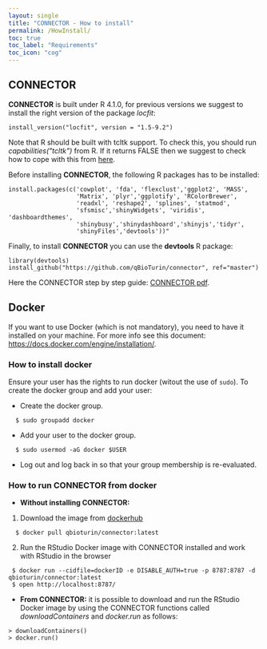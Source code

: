 ```yaml
---
layout: single
title: "CONNECTOR - How to install"
permalink: /HowInstall/
toc: true
toc_label: "Requirements"
toc_icon: "cog"
---
```



## CONNECTOR

**CONNECTOR** is built under R 4.1.0, for previous versions we suggest to install the right version of the package *locfit*:
```
install_version("locfit", version = "1.5-9.2")
```

Note that R should be built with tcltk support. To check this, you should run *capabilities("tcltk")* from R. If it returns FALSE then we suggest to check how to cope with this from [here](https://stackoverflow.com/questions/25212800/error-onload-failed-in-loadnamespace-for-tcltk).

Before installing **CONNECTOR**, the following R packages has to be installed:

```
install.packages(c('cowplot', 'fda', 'flexclust','ggplot2', 'MASS',
                   'Matrix', 'plyr','ggplotify', 'RColorBrewer',
                   'readxl', 'reshape2', 'splines', 'statmod', 
                   'sfsmisc','shinyWidgets', 'viridis', 'dashboardthemes',
                   'shinybusy','shinydashboard','shinyjs','tidyr',
                   'shinyFiles','devtools'))"
```

Finally, to install **CONNECTOR** you can use the **devtools** R package:

```
library(devtools)
install_github("https://github.com/qBioTurin/connector", ref="master")
```

Here the CONNECTOR step by step guide: [CONNECTOR pdf](https://github.com/qBioTurin/connector/raw/master/vignettes/CONNECTORguide.pdf).

## Docker
If you want to use Docker (which is not mandatory), you need to have it installed on your machine. For more info see this document:
https://docs.docker.com/engine/installation/.

### How to install docker
Ensure your user has the rights to run docker (witout the use of ```sudo```). To create the docker group and add your user:

* Create the docker group.

```
  $ sudo groupadd docker
```
* Add your user to the docker group.

```
  $ sudo usermod -aG docker $USER
```
* Log out and log back in so that your group membership is re-evaluated.

### How to run CONNECTOR from docker
* **Without installing CONNECTOR:** 

 1. Download the image from [dockerhub](https://hub.docker.com/layers/qbioturin/connector/latest/images/sha256:47a2db335ce28139952542ebe86a067373e1e7a3fafb1003b73786b52a26b96f)
```
  $ docker pull qbioturin/connector:latest
```
 2. Run the RStudio Docker image with CONNECTOR installed and work with RStudio in the browser
 ```
  $ docker run --cidfile=dockerID -e DISABLE_AUTH=true -p 8787:8787 -d qbioturin/connector:latest
  $ open http://localhost:8787/
 ```
 
* **From CONNECTOR:** 
 it is possible to download and run the RStudio Docker image by using the CONNECTOR functions called *downloadContainers* and *docker.run* as follows:
 ```
 > downloadContainers()
 > docker.run()
 ```
